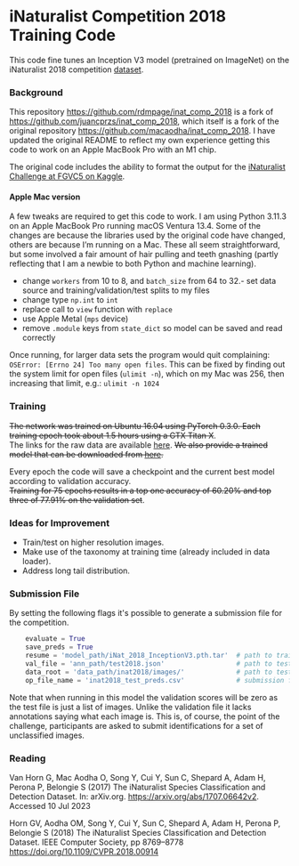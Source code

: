 # iNaturalist Competition 2018 Training Code  
This code fine tunes an Inception V3 model (pretrained on ImageNet) on the iNaturalist 2018 competition [dataset](https://github.com/visipedia/inat_comp).

### Background

This repository https://github.com/rdmpage/inat_comp_2018 is a fork of https://github.com/juancprzs/inat_comp_2018, which itself is a fork of the original repository https://github.com/macaodha/inat_comp_2018. I have updated the original README to reflect my own experience getting this code to work on an Apple MacBook Pro with an M1 chip.

The original code includes the ability to format the output for the [iNaturalist Challenge at FGVC5 on Kaggle](https://www.kaggle.com/competitions/inaturalist-2018/data).

#### Apple Mac version

A few tweaks are required to get this code to work. I am using  Python 3.11.3 on an Apple MacBook Pro running macOS Ventura 13.4. Some of the changes are because the libraries used by the original code have changed, others are because I’m running on a Mac. These all seem straightforward, but some involved a fair amount of hair pulling and teeth gnashing (partly reflecting that I am a newbie to both Python and machine learning).

- change `workers` from 10 to 8, and `batch_size` from 64 to 32.- set data source and training/validation/test splits to my files
- change type `np.int` to `int`
- replace call to `view` function with `replace`
- use Apple Metal (`mps` device)
- remove `.module` keys from `state_dict` so model can be saved and read correctly

Once running, for larger data sets the program would quit complaining: `OSError: [Errno 24] Too many open files`. This can be fixed by finding out the system limit for open files (`ulimit -n`), which on my Mac was 256, then increasing that limit, e.g.: `ulimit -n 1024`


### Training
~~The network was trained on Ubuntu 16.04 using PyTorch 0.3.0. Each training epoch took about 1.5 hours using a GTX Titan X~~.  
The links for the raw data are available [here](https://github.com/visipedia/inat_comp).
~~We also provide a trained model that can be downloaded from [here](http://vision.caltech.edu/~macaodha/inat2018/iNat_2018_InceptionV3.pth.tar).~~

Every epoch the code will save a checkpoint and the current best model according to validation accuracy.  
~~Training for 75 epochs results in a top one accuracy of 60.20% and top three of 77.91% on the validation set~~.


### Ideas for Improvement  
* Train/test on higher resolution images.  
* Make use of the taxonomy at training time (already included in data loader).  
* Address long tail distribution.


### Submission File
By setting the following flags it's possible to generate a submission file for the competition.
```python
    evaluate = True
    save_preds = True
    resume = 'model_path/iNat_2018_InceptionV3.pth.tar'  # path to trained model
    val_file = 'ann_path/test2018.json'                  # path to test file
    data_root = 'data_path/inat2018/images/'             # path to test images
    op_file_name = 'inat2018_test_preds.csv'             # submission filename
```

Note that when running in this model the validation scores will be zero as the test file is just a list of images. Unlike the validation file it lacks annotations saying what each image is. This is, of course, the point of the challenge, participants are asked to submit identifications for a set of unclassified images.

### Reading

Van Horn G, Mac Aodha O, Song Y, Cui Y, Sun C, Shepard A, Adam H, Perona P, Belongie S (2017) The iNaturalist Species Classification and Detection Dataset. In: arXiv.org. https://arxiv.org/abs/1707.06642v2. Accessed 10 Jul 2023

Horn GV, Aodha OM, Song Y, Cui Y, Sun C, Shepard A, Adam H, Perona P, Belongie S (2018) The iNaturalist Species Classification and Detection Dataset. IEEE Computer Society, pp 8769–8778 https://doi.org/10.1109/CVPR.2018.00914

